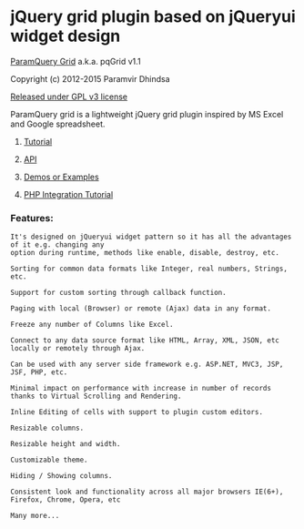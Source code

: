 jQuery grid plugin based on jQueryui widget design
==================================================
[ParamQuery Grid](http://paramquery.com) a.k.a. pqGrid v1.1

Copyright (c) 2012-2015 Paramvir Dhindsa 

[Released under GPL v3 license](http://paramquery.com/license)
 
      
ParamQuery grid is a lightweight jQuery grid plugin inspired by MS Excel and Google spreadsheet. 



1. [Tutorial](http://paramquery.com/tutorial)

2. [API](http://paramquery.com/api)

3. [Demos or Examples](http://paramquery.com/demos)

4. [PHP Integration Tutorial](http://paramquery.com/tutorial/php)

### Features:

```
It's designed on jQueryui widget pattern so it has all the advantages of it e.g. changing any 
option during runtime, methods like enable, disable, destroy, etc.

Sorting for common data formats like Integer, real numbers, Strings, etc.

Support for custom sorting through callback function.

Paging with local (Browser) or remote (Ajax) data in any format.

Freeze any number of Columns like Excel.

Connect to any data source format like HTML, Array, XML, JSON, etc locally or remotely through Ajax.

Can be used with any server side framework e.g. ASP.NET, MVC3, JSP, JSF, PHP, etc.

Minimal impact on performance with increase in number of records thanks to Virtual Scrolling and Rendering.

Inline Editing of cells with support to plugin custom editors.

Resizable columns.

Resizable height and width.

Customizable theme.

Hiding / Showing columns.

Consistent look and functionality across all major browsers IE(6+), Firefox, Chrome, Opera, etc

Many more...
```
